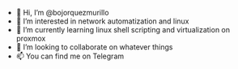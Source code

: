 - 👋 Hi, I’m @bojorquezmurillo
- 👀 I’m interested in network automatization and linux
- 🌱 I’m currently learning linux shell scripting and virtualization on proxmox
- 💞️ I’m looking to collaborate on whatever things
- 📫 You can find me on Telegram 

<!---
bojorquezmurillo/bojorquezmurillo is a ✨ special ✨ repository because its `README.md` (this file) appears on your GitHub profile.
You can click the Preview link to take a look at your changes.
--->
